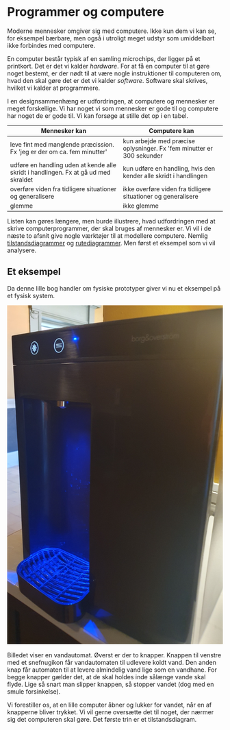 # Programmer og computere

Moderne mennesker omgiver sig med computere. Ikke kun dem vi kan se, for eksempel bærbare, men også i utroligt meget udstyr som umiddelbart ikke forbindes med computere. 

En computer består typisk af en samling microchips, der ligger på et printkort. Det er det vi kalder *hardware*. For at få en computer til at gøre noget bestemt, er der nødt til at være nogle instruktioner til computeren om, hvad den skal gøre det er det vi kalder *software*. Software skal skrives, hvilket vi kalder at programmere. 

I en designsammenhæng er udfordringen, at computere og mennesker er meget forskellige. Vi har noget vi som mennesker er gode til og computere har noget de er gode til. Vi kan forsøge at stille det op i en tabel.

|Mennesker kan|Computere kan|
|-|-|
|leve fint med manglende præcission. Fx 'jeg er der om ca. fem minutter' | kun arbejde med præcise oplysninger. Fx 'fem minutter er 300 sekunder|
|udføre en handling uden at kende alle skridt i handlingen. Fx at gå ud med skraldet | kun udføre en handling, hvis den kender alle skridt i handlingen|
|overføre viden fra tidligere situationer og generalisere | ikke overføre viden fra tidligere situationer og generalisere|
|glemme| ikke glemme|

Listen kan gøres længere, men burde illustrere, hvad udfordringen med at skrive computerprogrammer, der skal bruges af mennesker er. Vi vil i de næste to afsnit give nogle værktøjer til at modellere computere. Nemlig [tilstandsdiagrammer](./tilstand.md) og [rutediagrammer](./rute.md). Men først et eksempel som vi vil analysere.

## Et eksempel
Da denne lille bog handler om fysiske prototyper giver vi nu et eksempel på et fysisk system.

![Vandautomat](./assets/programmer/vandautomat800.png)

Billedet viser en vandautomat. Øverst er der to knapper. Knappen til venstre med et snefnugikon får vandautomaten til udlevere koldt vand. Den anden knap får automaten til at levere almindelig vand lige som en vandhane. For begge knapper gælder det, at de skal holdes inde sålænge vande skal flyde. Lige så snart man slipper knappen, så stopper vandet (dog med en smule forsinkelse).

Vi forestiller os, at en lille computer åbner og lukker for vandet, når en af knapperne bliver trykket. Vi vil gerne oversætte det til noget, der nærmer sig det computeren skal gøre. Det første trin er et tilstandsdiagram. 